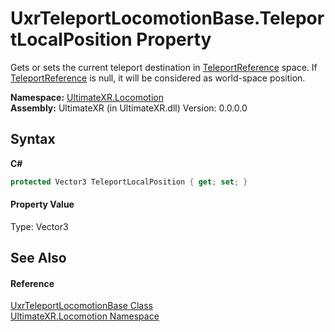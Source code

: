 # UxrTeleportLocomotionBase.TeleportLocalPosition Property 
 

Gets or sets the current teleport destination in <a href="P_UltimateXR_Locomotion_UxrTeleportLocomotionBase_TeleportReference">TeleportReference</a> space. If <a href="P_UltimateXR_Locomotion_UxrTeleportLocomotionBase_TeleportReference">TeleportReference</a> is null, it will be considered as world-space position.

**Namespace:**&nbsp;<a href="N_UltimateXR_Locomotion">UltimateXR.Locomotion</a><br />**Assembly:**&nbsp;UltimateXR (in UltimateXR.dll) Version: 0.0.0.0

## Syntax

**C#**<br />
``` C#
protected Vector3 TeleportLocalPosition { get; set; }
```


#### Property Value
Type: Vector3

## See Also


#### Reference
<a href="T_UltimateXR_Locomotion_UxrTeleportLocomotionBase">UxrTeleportLocomotionBase Class</a><br /><a href="N_UltimateXR_Locomotion">UltimateXR.Locomotion Namespace</a><br />
